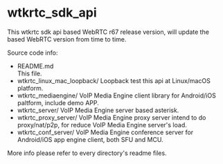 # wtkrtc_sdk_api
This wtkrtc sdk api based WebRTC r67 release version, will update the based WebRTC version from time to time.

Source code info:

+ README.md  
This file.
+ wtkrtc_linux_mac_loopback/
Loopback test this api at Linux/macOS platform.
+ wtkrtc_mediaengine/
VoIP Media Engine client library for Android/iOS paltform, include demo APP.
+ wtkrtc_server/
VoIP Media Engine server based asterisk.
+ wtkrtc_proxy_server/
VoIP Media Engine proxy server intend to do proxy/nat/p2p, for reduce VoIP Media Engine server's load.
+ wtkrtc_conf_server/
VoIP Media Engine conference server for Android/iOS app engine client, both SFU and MCU.

More info please refer to every directory's readme files.
